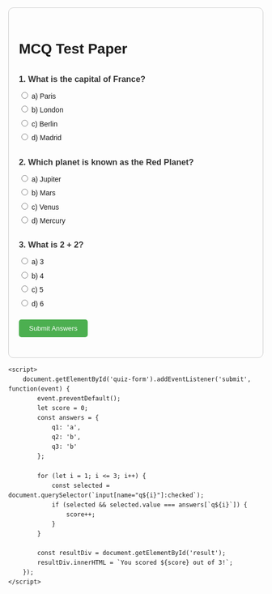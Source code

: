 <!DOCTYPE html>
<html lang="en">
<head>
    <meta charset="UTF-8">
    <meta name="viewport" content="width=device-width, initial-scale=1.0">
    <title>MCQ Test Paper</title>
    <style>
        body {
            font-family: Arial, sans-serif;
            margin: 40px;
            line-height: 1.6;
        }
        .quiz-container {
            max-width: 800px;
            margin: auto;
            padding: 20px;
            border: 1px solid #ccc;
            border-radius: 10px;
        }
        .question {
            margin-bottom: 20px;
        }
        .question h3 {
            margin-bottom: 10px;
            color: #333;
        }
        .options label {
            display: block;
            margin: 5px 0;
        }
        .submit-btn {
            background-color: #4CAF50;
            color: white;
            padding: 10px 20px;
            border: none;
            border-radius: 5px;
            cursor: pointer;
        }
        .submit-btn:hover {
            background-color: #45a049;
        }
        #result {
            margin-top: 20px;
            font-weight: bold;
        }
    </style>
</head>
<body>
    <div class="quiz-container">
        <h1>MCQ Test Paper</h1>
        <form id="quiz-form">
            <div class="question">
                <h3>1. What is the capital of France?</h3>
                <div class="options">
                    <label><input type="radio" name="q1" value="a"> a) Paris</label>
                    <label><input type="radio" name="q1" value="b"> b) London</label>
                    <label><input type="radio" name="q1" value="c"> c) Berlin</label>
                    <label><input type="radio" name="q1" value="d"> d) Madrid</label>
                </div>
            </div>
            <div class="question">
                <h3>2. Which planet is known as the Red Planet?</h3>
                <div class="options">
                    <label><input type="radio" name="q2" value="a"> a) Jupiter</label>
                    <label><input type="radio" name="q2" value="b"> b) Mars</label>
                    <label><input type="radio" name="q2" value="c"> c) Venus</label>
                    <label><input type="radio" name="q2" value="d"> d) Mercury</label>
                </div>
            </div>
            <div class="question">
                <h3>3. What is 2 + 2?</h3>
                <div class="options">
                    <label><input type="radio" name="q3" value="a"> a) 3</label>
                    <label><input type="radio" name="q3" value="b"> b) 4</label>
                    <label><input type="radio" name="q3" value="c"> c) 5</label>
                    <label><input type="radio" name="q3" value="d"> d) 6</label>
                </div>
            </div>
            <button type="submit" class="submit-btn">Submit Answers</button>
        </form>
        <div id="result"></div>
    </div>

    <script>
        document.getElementById('quiz-form').addEventListener('submit', function(event) {
            event.preventDefault();
            let score = 0;
            const answers = {
                q1: 'a',
                q2: 'b',
                q3: 'b'
            };

            for (let i = 1; i <= 3; i++) {
                const selected = document.querySelector(`input[name="q${i}"]:checked`);
                if (selected && selected.value === answers[`q${i}`]) {
                    score++;
                }
            }

            const resultDiv = document.getElementById('result');
            resultDiv.innerHTML = `You scored ${score} out of 3!`;
        });
    </script>
</body>
</html>
